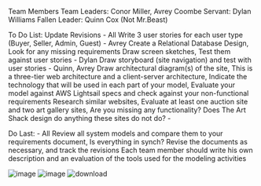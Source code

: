 Team Members
  Team Leaders: Conor Miller,  Avrey Coombe
  Servant: Dylan Williams
  Fallen Leader:  Quinn Cox (Not Mr.Beast)


To Do List:
  Update Revisions - All
  Write 3 user stories for each user type (Buyer, Seller, Admin, Guest) - Avrey
  Create a Relational Database Design, Look for any missing requirements
  Draw screen sketches, Test them against user stories - Dylan
  Draw storyboard (site navigation) and test with user stories - Quinn, Avrey
  Draw architectural diagram(s) of the site, This is a three-tier web architecture and a client-server architecture, Indicate the technology that will be used in each part of your model, Evaluate your model against AWS Lightsail specs and check against your non-functional requirements
  Research similar websites, Evaluate at least one auction site and two art gallery sites, Are you missing any functionality? Does The Art Shack design do anything these sites do not do? - 

Do Last: - All
  Review all system models and compare them to your requirements document, Is everything in synch? Revise the documents as necessary, and track the revisions
  Each team member should write his own description and an evaluation of the tools used for the modeling activities


![image](https://github.com/user-attachments/assets/a60945de-b3aa-414d-96dc-3351a93f1cda)
![image](https://github.com/user-attachments/assets/f767dde6-795e-4488-aa41-37613df2bbfb)
![download](https://github.com/user-attachments/assets/2e79300b-515a-4ac7-958d-d0d0f8c270dd)
